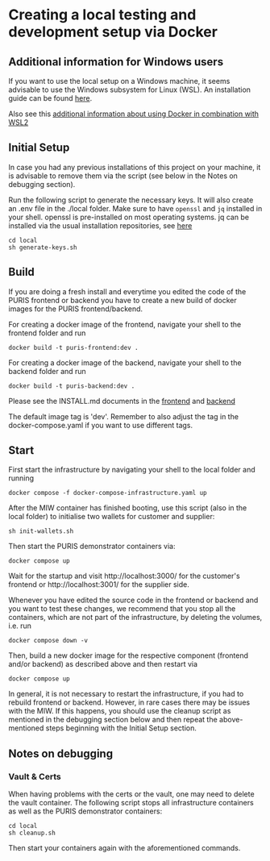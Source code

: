 # Creating a local testing and development setup via Docker

## Additional information for Windows users

If you want to use the local setup on a Windows machine, it seems advisable to use the Windows subsystem for Linux (WSL). 
An installation guide can be found [here](https://learn.microsoft.com/en-us/windows/wsl/install). 

Also see this [additional information about using Docker in combination with WSL2](https://docs.docker.com/desktop/wsl/)

## Initial Setup
In case you had any previous installations of this project on your machine, it is advisable to remove them via the script
(see below in the Notes on debugging section).

Run the following script to generate the necessary keys. It will also create an .env file in the ./local folder. 
Make sure to have `openssl` and `jq` installed in your shell.  openssl is pre-installed on most operating systems. jq can be 
installed via the usual installation repositories, see [here](https://jqlang.github.io/jq/download/)
```shell
cd local
sh generate-keys.sh
```

## Build
If you are doing a fresh install and everytime you edited the code of the PURIS frontend or backend you have to create a 
new build of docker images for the PURIS frontend/backend. 

For creating a docker image of the frontend, navigate your shell to the frontend folder and run 

```
docker build -t puris-frontend:dev .
```

For creating a docker image of the backend, navigate your shell to the backend folder and run

```
docker build -t puris-backend:dev .
```

Please see the INSTALL.md documents in the [frontend](../frontend/INSTALL.md) and [backend](../backend/INSTALL.md)

The default image tag is 'dev'. Remember to also adjust the tag in the docker-compose.yaml if you want to use different 
tags. 

## Start
First start the infrastructure by navigating your shell to the local folder and running 

```shell
docker compose -f docker-compose-infrastructure.yaml up
```
After the MIW container has finished booting, use this script (also in the local folder) to initialise two wallets for customer and supplier: 
```shell
sh init-wallets.sh
```
Then start the PURIS demonstrator containers via: 
```shell
docker compose up
```
Wait for the startup and visit http://localhost:3000/ for the customer's frontend or http://localhost:3001/ for the supplier side. 

Whenever you have edited the source code in the frontend or backend and you want to test these changes, we recommend that you 
stop all the containers, which are not part of the infrastructure, by deleting the volumes, i.e. run  

```
docker compose down -v
```

Then, build a new docker image for the respective component (frontend and/or backend) as described above and then restart via 

```shell
docker compose up
```

In general, it is not necessary to restart the infrastructure, if you had to rebuild frontend or backend. 
However, in rare cases there may be issues with the MIW. If this 
happens, you should use the cleanup script as mentioned in the debugging section below and then repeat the above-mentioned 
steps beginning with the Initial Setup section. 

## Notes on debugging

### Vault & Certs
When having problems with the certs or the vault, one may need to delete the vault container.
The following script stops all infrastructure containers as well as the PURIS demonstrator containers: 
```shell
cd local
sh cleanup.sh
```
Then start your containers again with the aforementioned commands. 
